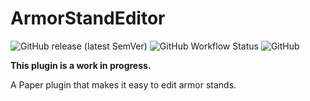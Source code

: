 # ArmorStandEditor

![GitHub release (latest SemVer)](https://img.shields.io/github/v/release/okocraft/ArmorStandEditor)
![GitHub Workflow Status](https://img.shields.io/github/workflow/status/okocraft/ArmorStandEditor/Java%20CI)
![GitHub](https://img.shields.io/github/license/okocraft/ArmorStandEditor)


**This plugin is a work in progress.**

A Paper plugin that makes it easy to edit armor stands.